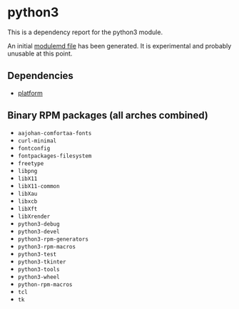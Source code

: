 # python3
This is a dependency report for the python3 module.

An initial [modulemd file](python3.yaml) has been generated. It is experimental and probably unusable at this point.
## Dependencies
* [platform](../platform)
## Binary RPM packages (all arches combined)
* `aajohan-comfortaa-fonts`
* `curl-minimal`
* `fontconfig`
* `fontpackages-filesystem`
* `freetype`
* `libpng`
* `libX11`
* `libX11-common`
* `libXau`
* `libxcb`
* `libXft`
* `libXrender`
* `python3-debug`
* `python3-devel`
* `python3-rpm-generators`
* `python3-rpm-macros`
* `python3-test`
* `python3-tkinter`
* `python3-tools`
* `python3-wheel`
* `python-rpm-macros`
* `tcl`
* `tk`
